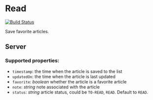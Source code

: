 # Read

[![Build Status](https://travis-ci.org/tnguyen14/read.svg?branch=master)](https://travis-ci.org/tnguyen14/read)

Save favorite articles.

## Server

### Supported properties:

- `timestamp`: the time when the article is saved to the list
- `updatedOn`: the time when the article is last updated
- `favorite`: *boolean* whether the article is a favorite article
- `note`: *string* note associated with the article
- `status`: *string* article status, could be `TO-READ`, `READ`. Default to `READ`.
